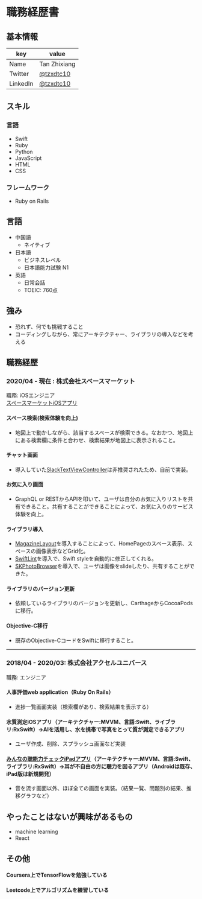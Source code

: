 # 職務経歴書

## 基本情報

|key|value|
|---|-----|
|Name|Tan Zhixiang|
|Twitter|[@tzxdtc10](https://twitter.com/tzxdtc10)|
|LinkedIn|[@tzxdtc10](https://www.linkedin.com/in/zhixiang-tan-0a9a8315b/)|

## スキル
### 言語
- Swift
- Ruby
- Python
- JavaScript
- HTML
- CSS

### フレームワーク
- Ruby on Rails

## 言語
- 中国語
  - ネイティブ
- 日本語
  - ビジネスレベル
  - 日本語能力試験 N1
- 英語
  - 日常会話
  - TOEIC: 760点

## 強み
- 恐れず、何でも挑戦すること
- コーディングしながら、常にアーキテクチャー、ライブラリの導入などを考える

## 職務経歴

### 2020/04 - 現在 : 株式会社スペースマーケット

職務: iOSエンジニア\
[スペースマーケットiOSアプリ](https://apps.apple.com/jp/app/spacemarket-%E3%82%B9%E3%83%9A%E3%83%BC%E3%82%B9%E3%83%9E%E3%83%BC%E3%82%B1%E3%83%83%E3%83%88/id973447544)

#### スペース検索(検索体験を向上)
- 地図上で動かしながら、該当するスペースが検索できる。なおかつ、地図上にある検索欄に条件と合わせ、検索結果が地図上に表示されること。

#### チャット画面
- 導入していた[SlackTextViewController](https://github.com/slackhq/SlackTextViewController)は非推奨されたため、自前で実装。

#### お気に入り画面
- GraphQL or RESTからAPIを叩いて、ユーザは自分のお気に入りリストを共有できること。共有することができることによって、お気に入りのサービス体験を向上。

#### ライブラリ導入
- [MagazineLayout](https://github.com/airbnb/MagazineLayout)を導入することによって、HomePageのスペース表示、スペースの画像表示などGrid化。
- [SwiftLint](https://github.com/realm/SwiftLint)を導入で、Swift styleを自動的に修正してくれる。
- [SKPhotoBrowser](https://github.com/suzuki-0000/SKPhotoBrowser)を導入で、ユーザは画像をslideしたり、共有することができた。

#### ライブラリのバージョン更新
- 依頼しているライブラリのバージョンを更新し、CarthageからCocoaPodsに移行。

#### Objective-C移行
- 既存のObjective-CコードをSwiftに移行すること。

------

### 2018/04 - 2020/03: 株式会社アクセルユニバース 

職務: エンジニア

#### 人事評価web application（Ruby On Rails）
- 進捗一覧画面実装（検索欄があり、検索結果を表示する）

#### 水質測定iOSアプリ（アーキテクチャー:MVVM、言語:Swift、ライブラリ:RxSwift）→AIを活用し、水を携帯で写真をとって質が測定できるアプリ
- ユーザ作成、削除、スプラッシュ画面など実装

#### [みんなの聴能力チェックiPadアプリ](https://u-s-d.co.jp/mimicare/)（アーキテクチャー:MVVM、言語:Swift、ライブラリ:RxSwift）→耳が不自由の方に聴力を図るアプリ（Androidは既存、iPad版は新規開発）
- 音を流す画面以外、ほぼ全ての画面を実装。（結果一覧、問題別の結果、推移グラフなど）

## やったことはないが興味があるもの
- machine learning
- React

## その他
#### Coursera上でTensorFlowを勉強している
#### Leetcode上でアルゴリズムを練習している
